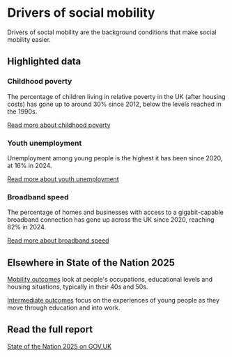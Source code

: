 # Drivers of social mobility
Drivers of social mobility are the background conditions that make social mobility easier.

## Highlighted data
<div class="grid grid3 grid-domain">
    <div class="govuk-body">
        <h3 class="govuk-heading-s">
            Childhood poverty
        </h3>
        <div class="chart-container" aria-hidden="true">
            <div id="chart1"></div>
        </div>
        <script>
            new Chart(
                'chart1',
                '/static/data/by-page/drivers_of_social_mobility/DR12-2.0-childhood-poverty--by-year-and-country--uk-only--chart-format.csv',
                {
                    "height": 200,
                    "type": "liney",
                    "xkey": "time_period",
                    "ykey": "value",
                    "zkey": "area_name",
                    "sort": "time_period",
                    "scale": "%",
                    "xgrid": false,
                    "ygrid": true,
                    "xticks": [1997, 2012, 2023],
                    "yticks": 2,
                    "legend": false,
                    "showDots": false,
                    "colourScheme": ["#5694ca"],
                    "range": [0, 40],
                    "margin": [0, 0, 0, 0],
                    "maxLabelLength": 50
                }
            )
        </script>
        <p class="govuk-body">
            The percentage of children living in relative poverty in the UK (after housing costs) has gone up to around 30% since 2012,
            below the levels reached in the 1990s.
        </p>
        <a href="/drivers_of_social_mobility/conditions_of_childhood/childhood_poverty/latest"
           class="govuk-link">
            Read more
            <span class="govuk-visually-hidden">about childhood poverty</span>
        </a>
    </div>
    <div class="govuk-body">
        <h3 class="govuk-heading-s">
            Youth unemployment
        </h3>
        <div class="chart-container" aria-hidden="true">
            <div id="chart2"></div>
        </div>
        <script>
            new Chart(
                'chart2',
                '/drivers_of_social_mobility/work_opportunities_for_young_people/youth_unemployment/2.0/DR32-2.0-youth-unemployment--by-year--chart-format.csv',
                {
                    "type": "bary",
                    "xkey": "time_period",
                    "ykey": "value",
                    "zkey": "area_name",
                    "sort": "time_period",
                    "scale": "%",
                    "rounding": "0dp",
                    "xgrid": false,
                    "ygrid": true,
                    "xticks": "first-last",
                    "yticks": 5,
                    "legend": false,
                    "showDots": false,
                    "colourScheme": ["#5694ca"],
                    "range": [0, 20],
                    "margin": [0, 0, 0, 0],
                    "maxLabelLength": 45
                }
            )
        </script>
        <p class="govuk-body">
            Unemployment among young people is the highest it has been since 2020, at 16% in 2024.
        </p>
        <a href="/drivers_of_social_mobility/work_opportunities_for_young_people/youth_unemployment/latest"
           class="govuk-link">
            Read more
            <span class="govuk-visually-hidden">about youth unemployment</span>
        </a>
    </div>
    <div class="govuk-body">
        <h3 class="govuk-heading-s">
            Broadband speed
        </h3>
        <div class="chart-container" aria-hidden="true">
            <div id="chart3"></div>
        </div>
        <script>
            new Chart(
                'chart3',
                '/static/data/by-page/drivers_of_social_mobility/DR51-2.0-broadband-speed--by-year-and-country--uk-only--chart-format.csv',
                {
                    "height": 200,
                    "type": "liney",
                    "xkey": "time_period",
                    "ykey": "value",
                    "zkey": "area_name",
                    "sort": "time_period",
                    "scale": "%",
                    "rounding": "0dp",
                    "xgrid": false,
                    "ygrid": true,
                    "xticks": "first-last",
                    "yticks": 2,
                    "legend": false,
                    "showDots": true,
                    "colourScheme": ["#5694ca"],
                    "range": [0, 100],
                    "margin": [0, 0, 0, 15],
                    "maxLabelLength": 35
                }
            )
        </script>
        <p class="govuk-body">
            The percentage of homes and businesses with access to a gigabit-capable broadband connection has gone up across the UK since 2020, reaching 82% in 2024.
        </p>
        <a href="/drivers_of_social_mobility/research_and_development_environment/broadband_speed/latest"
           class="govuk-link">
            Read more
            <span class="govuk-visually-hidden">about broadband speed</span>
        </a>
    </div>
</div>

## Elsewhere in State of the Nation 2025
[Mobility outcomes](/mobility_outcomes)
look at people's occupations, educational levels and housing situations, typically in their 40s and 50s.

[Intermediate outcomes](/intermediate_outcomes)
focus on the experiences of young people as they move through education and into work.

## Read the full report
[State of the Nation 2025 on GOV.UK]()
